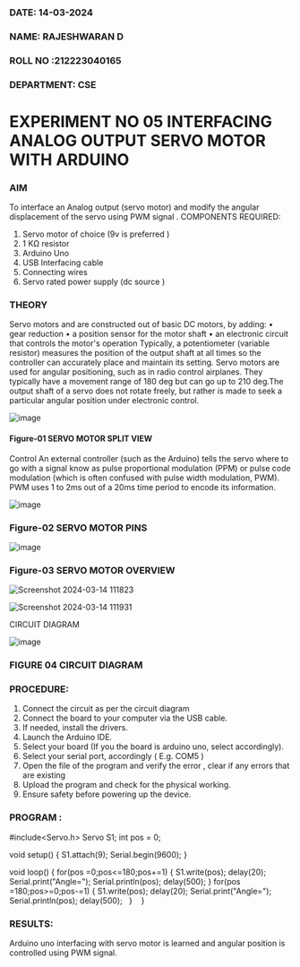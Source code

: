 ###  DATE: 14-03-2024

###  NAME: RAJESHWARAN D
###  ROLL NO :212223040165
###  DEPARTMENT: CSE


# EXPERIMENT NO 05 INTERFACING ANALOG OUTPUT SERVO MOTOR WITH ARDUINO

### AIM
To interface an Analog output (servo motor) and modify the angular displacement of the servo using PWM signal .
COMPONENTS REQUIRED:
1.	Servo motor of choice (9v is preferred )
2.	1 KΩ resistor 
3.	Arduino Uno 
4.	USB Interfacing cable 
5.	Connecting wires 
6.	Servo rated power supply (dc source )


### THEORY
Servo motors and are constructed out of basic DC motors, by adding:
•	 gear reduction
•	 a position sensor for the motor shaft
•	 an electronic circuit that controls the motor's operation
Typically, a potentiometer (variable resistor) measures the position of the output shaft at all times so the controller can accurately place and maintain its setting.
Servo motors are used for angular positioning, such as in radio control airplanes.  They typically have a movement range of 180 deg but can go up to 210 deg.The output shaft of a servo does not rotate freely, but rather is made to seek a particular angular position under electronic control. 


![image](https://user-images.githubusercontent.com/36288975/163544439-1f477927-fcd4-42f0-9ce4-c863fdbf1210.png)



#### Figure-01 SERVO MOTOR SPLIT VIEW 
Control 
An external controller (such as the Arduino) tells the servo where to go with a signal know as pulse proportional modulation (PPM) or pulse code modulation (which is often confused with pulse width modulation, PWM). PWM uses 1 to 2ms out of a 20ms time period to encode its information.
 
 
 ![image](https://user-images.githubusercontent.com/36288975/163544482-3027136f-7135-4f3d-a23f-8dc2fe04194d.png)

### Figure-02 SERVO MOTOR PINS

 ![image](https://user-images.githubusercontent.com/36288975/163544513-ca497421-e6ba-4f91-871f-5cfba77f22a8.png)


### Figure-03 SERVO MOTOR OVERVIEW 

 
![Screenshot 2024-03-14 111823](https://github.com/vasanthkumarch/EXPERIMENT-NO--05-INTERFACING-ANALOG-OUTPUT-SERVO-MOTOR-WITH-ARDUINO-/assets/144979368/b8fd2bc3-b8ce-4d03-a52a-01ee17e754d7)


 
![Screenshot 2024-03-14 111931](https://github.com/vasanthkumarch/EXPERIMENT-NO--05-INTERFACING-ANALOG-OUTPUT-SERVO-MOTOR-WITH-ARDUINO-/assets/144979368/3dd4ee3a-30ab-4f05-9888-fb77319f081c)





CIRCUIT DIAGRAM
 
 
 ![image](https://user-images.githubusercontent.com/36288975/163544618-6eb8a7b5-7f1a-428a-8d9f-fd899b145efb.png)

### FIGURE 04 CIRCUIT DIAGRAM

### PROCEDURE:
1.	Connect the circuit as per the circuit diagram 
2.	Connect the board to your computer via the USB cable.
3.	If needed, install the drivers.
4.	Launch the Arduino IDE.
5.	Select your board (If you the board is arduino uno, select accordingly).
6.	Select your serial port, accordingly ( E.g. COM5 )
7.	Open the file of the program  and verify the error , clear if any errors that are existing 
8.	Upload the program and check for the physical working. 
9.	Ensure safety before powering up the device.


### PROGRAM :
 
#include<Servo.h>
Servo S1;
int pos = 0;

void setup()
{
  S1.attach(9);
  Serial.begin(9600);
}

void loop()
{
  for(pos =0;pos<=180;pos+=1)
  {
    S1.write(pos);
    delay(20);
    Serial.print("Angle=");
    Serial.println(pos);
    	delay(500);
  }
  for(pos =180;pos>=0;pos-=1)
  {
    S1.write(pos);
    delay(20);
    Serial.print("Angle=");
    Serial.println(pos);
    	delay(500);
  }
  
}









### RESULTS: 
Arduino uno interfacing with servo motor is learned and angular position is controlled using PWM signal.
